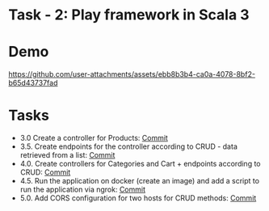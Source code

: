 # Task - 2: Play framework in Scala 3


# Demo

https://github.com/user-attachments/assets/ebb8b3b4-ca0a-4078-8bf2-b65d43737fad

# Tasks

- 3.0 Create a controller for Products: [Commit](https://github.com/viashchuk/ebiznes/commit/757b6d887514b83db917afe91e1f058d04cf8a6d)
- 3.5. Create endpoints for the controller according to CRUD - data retrieved from a list: [Commit](https://github.com/viashchuk/ebiznes/commit/95592c72b67ac84edbe6a51c7e62c8c2b70fbfdc)
- 4.0. Create controllers for Categories and Cart + endpoints according to CRUD: [Commit](https://github.com/viashchuk/ebiznes/commit/574bb4cbfbacb1e153f6d37374ab17845dfec04e)
- 4.5. Run the application on docker (create an image) and add a script to run the application via ngrok: [Commit](https://github.com/viashchuk/ebiznes/commit/bd98a9e2adc709ef6871f0d9ddb4e8f6231dcd62)
- 5.0. Add CORS configuration for two hosts for CRUD methods: [Commit](https://github.com/viashchuk/ebiznes/commit/5fe6a3cbcfcd72190b2869f224461e08356e6aca)